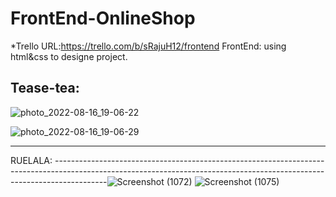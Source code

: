 # FrontEnd-OnlineShop


*Trello URL:https://trello.com/b/sRajuH12/frontend
FrontEnd: using html&css to designe project.


Tease-tea:
-------------------------------------------------------------------------------------------------------------------------------------------------------------------------
![photo_2022-08-16_19-06-22](https://user-images.githubusercontent.com/83461302/184907326-df594514-a955-49d8-b993-ee87c45bb027.jpg)



![photo_2022-08-16_19-06-29](https://user-images.githubusercontent.com/83461302/184907582-b4ebb2af-53c8-48af-9c1b-14d3fd120319.jpg)



-------------------------------------------------------------------------------------------------------------------------------------------------------------------------

RUELALA:
-------------------------------------------------------------------------------------------------------------------------------------------------------------------------![Screenshot (1072)](https://user-images.githubusercontent.com/83461302/185557758-324057c3-a637-4d1f-8ec3-5192a2bc7bac.png)
![Screenshot (1075)](https://user-images.githubusercontent.com/83461302/185558210-481080fc-3514-4c3d-8064-79413066d28a.png)
